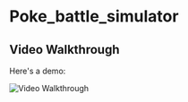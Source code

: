 # Poke_battle_simulator

## Video Walkthrough

Here's a demo:

<img src='poke_battle_simulator.gif' title='Video Walkthrough' width='' alt='Video Walkthrough' />

